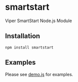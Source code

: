 # smartstart
Viper SmartStart Node.js Module

## Installation

```
npm install smartstart
```

## Examples

Please see [demo.js](demo.js) for examples.
